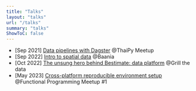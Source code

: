 ```yaml
---
title: "Talks"
layout: "talks"
url: "/talks"
summary: "talks"
ShowToC: false
---
```


- [Sep 2021] [Data pipelines with Dagster](https://github.com/devbaygroup/dagster-demo) @ThaiPy Meetup
- [Sep 2022] [Intro to spatial data](/pdf/intro-to-spatial-data.pdf) @Baania
- [Oct 2022] [The unsung hero behind Bestimate: data platform](/pdf/grill-the-data-2022---the-unsung-hero-behind-bestimate-data-platform.pdf) @Grill the data
- [May 2023] [Cross-platform reproducible environment setup](https://www.eventpop.me/e/15089/functional) @Functional Programming Meetup #1
